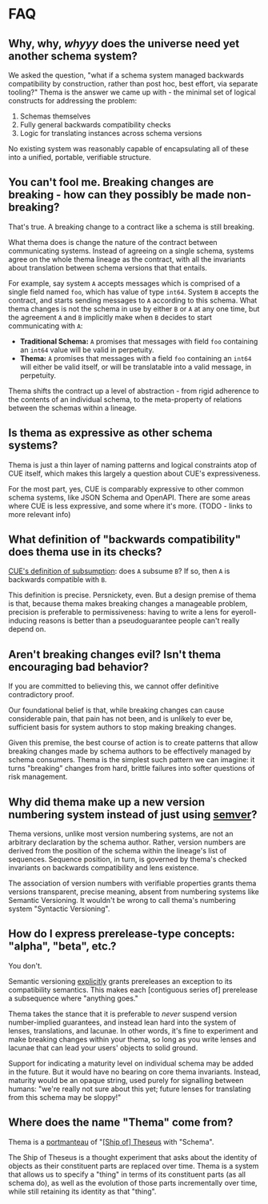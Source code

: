# FAQ

## Why, why, _whyyy_ does the universe need yet another schema system?

We asked the question, "what if a schema system managed backwards compatibility by construction, rather than post hoc, best effort, via separate tooling?" Thema is the answer we came up with - the minimal set of logical constructs for addressing the problem:

1. Schemas themselves
2. Fully general backwards compatibility checks
3. Logic for translating instances across schema versions

No existing system was reasonably capable of encapsulating all of these into a unified, portable, verifiable structure.

## You can't fool me. Breaking changes are breaking - how can they possibly be made non-breaking?

That's true. A breaking change to a contract like a schema is still breaking.

What thema does is change the nature of the contract between communicating systems. Instead of agreeing on a single schema, systems agree on the whole thema lineage as the contract, with all the invariants about translation between schema versions that that entails.

For example, say system `A` accepts messages which is comprised of a single field named `foo`, which has value of type `int64`. System `B` accepts the contract, and starts sending messages to `A` according to this schema. What thema changes is not the schema in use by either `B` or `A` at any one time, but the agreement `A` and `B` implicitly make when `B` decides to start communicating with `A`:

* **Traditional Schema:** `A` promises that messages with field `foo` containing an `int64` value will be valid in perpetuity.
* **Thema:** `A` promises that messages with a field `foo` containing an `int64` will either be valid itself, or will be translatable into a valid message, in perpetuity.

Thema shifts the contract up a level of abstraction - from rigid adherence to the contents of an individual schema, to the meta-property of relations between the schemas within a lineage.

## Is thema as expressive as other schema systems?

Thema is just a thin layer of naming patterns and logical constraints atop of CUE itself, which makes this largely a question about CUE's expressiveness.

For the most part, yes, CUE is comparably expressive to other common schema systems, like JSON Schema and OpenAPI. There are some areas where CUE is less expressive, and some where it's more. (TODO - links to more relevant info)

## What definition of "backwards compatibility" does thema use in its checks?

[CUE's definition of subsumption](https://cuelang.org/docs/concepts/logic): does `A` subsume `B`? If so, then `A` is backwards compatible with `B`.

This definition is precise. Persnickety, even. But a design premise of thema is that, because thema makes breaking changes a manageable problem, precision is preferable to permissiveness: having to write a lens for eyeroll-inducing reasons is better than a pseudoguarantee people can't really depend on.

## Aren't breaking changes evil? Isn't thema encouraging bad behavior?

If you are committed to believing this, we cannot offer definitive contradictory proof.

Our foundational belief is that, while breaking changes can cause considerable pain, that pain has not been, and is unlikely to ever be, sufficient basis for system authors to stop making breaking changes.

Given this premise, the best course of action is to create patterns that allow breaking changes made by schema authors to be effectively managed by schema consumers. Thema is the simplest such pattern we can imagine: it turns "breaking" changes from hard, brittle failures into softer questions of risk management.

## Why did thema make up a new version numbering system instead of just using [semver](https://semver.org)?

Thema versions, unlike most version numbering systems, are not an arbitrary declaration by the schema author. Rather, version numbers are derived from the position of the schema within the lineage's list of sequences. Sequence position, in turn, is governed by thema's checked invariants on backwards compatibility and lens existence.

The association of version numbers with verifiable properties grants thema versions transparent, precise meaning, absent from numbering systems like Semantic Versioning. It wouldn't be wrong to call thema's numbering system "Syntactic Versioning".

## How do I express prerelease-type concepts: "alpha", "beta", etc.?

You don't. 

Semantic versioning [explicitly](https://semver.org/#spec-item-9) grants prereleases an exception to its compatibility semantics. This makes each [contiguous series of] prerelease a subsequence where "anything goes."

Thema takes the stance that it is preferable to _never_ suspend version number-implied guarantees, and instead lean hard into the system of lenses, translations, and lacunae. In other words, it's fine to experiment and make breaking changes within your thema, so long as you write lenses and lacunae that can lead your users' objects to solid ground.

Support for indicating a maturity level on individual schema may be added in the future. But it would have no bearing on core thema invariants. Instead, maturity would be an opaque string, used purely for signalling between humans: "we're really not sure about this yet; future lenses for translating from this schema may be sloppy!"

## Where does the name "Thema" come from?

Thema is a [portmanteau](https://en.wikipedia.org/wiki/Portmanteau) of "[[Ship of] Theseus](https://en.wikipedia.org/wiki/Ship_of_Theseus) with "Schema".

The Ship of Theseus is a thought experiment that asks about the identity of objects as their constituent parts are replaced over time. Thema is a system that allows us to specify a "thing" in terms of its constituent parts (as all schema do), as well as the evolution of those parts incrementally over time, while still retaining its identity as that "thing".
